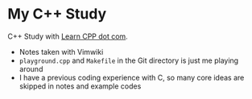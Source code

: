 # My C++ Study

C++ Study with [Learn CPP dot com](https://www.learncpp.com).

- Notes taken with Vimwiki
- `playground.cpp` and `Makefile` in the Git directory is just me playing around
- I have a previous coding experience with C, so many core ideas are skipped in notes and example codes

